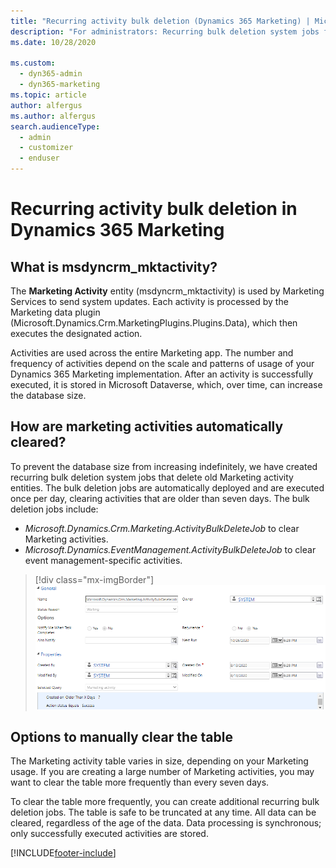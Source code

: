 ```yaml
---
title: "Recurring activity bulk deletion (Dynamics 365 Marketing) | Microsoft Docs"
description: "For administrators: Recurring bulk deletion system jobs for Dynamics 365 Marketing."
ms.date: 10/28/2020

ms.custom:
  - dyn365-admin
  - dyn365-marketing
ms.topic: article
author: alfergus
ms.author: alfergus
search.audienceType:
  - admin
  - customizer
  - enduser
---
```


# Recurring activity bulk deletion in Dynamics 365 Marketing

## What is msdyncrm_mktactivity?

The **Marketing Activity** entity (msdyncrm_mktactivity) is used by Marketing Services to send system updates. Each activity is processed by the Marketing data plugin (Microsoft.Dynamics.Crm.MarketingPlugins.Plugins.Data), which then executes the designated action.

Activities are used across the entire Marketing app. The number and frequency of activities depend on the scale and patterns of usage of your Dynamics 365 Marketing implementation. After an activity is successfully executed, it is stored in Microsoft Dataverse, which, over time, can increase the database size.

## How are marketing activities automatically cleared?

To prevent the database size from increasing indefinitely, we have created recurring bulk deletion system jobs that delete old Marketing activity entities. The bulk deletion jobs are automatically deployed and are executed once per day, clearing activities that are older than seven days. The bulk deletion jobs include:

- *Microsoft.Dynamics.Crm.Marketing.ActivityBulkDeleteJob* to clear Marketing activities.
- *Microsoft.Dynamics.EventManagement.ActivityBulkDeleteJob* to clear event management-specific activities.

> [!div class="mx-imgBorder"]
> ![Deployed bulk activity deletion job on a customer instance.](media/bulk-activity-deletion.png)

## Options to manually clear the table

The Marketing activity table varies in size, depending on your Marketing usage. If you are creating a large number of Marketing activities, you may want to clear the table more frequently than every seven days.

To clear the table more frequently, you can create additional recurring bulk deletion jobs. The table is safe to be truncated at any time. All data can be cleared, regardless of the age of the data. Data processing is synchronous; only successfully executed activities are stored.

[!INCLUDE[footer-include](../includes/footer-banner.md)]
